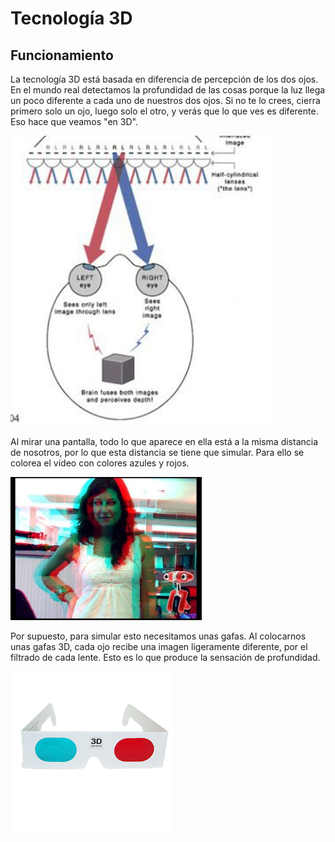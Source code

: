 # Tecnología 3D

## Funcionamiento

La tecnología 3D está basada en diferencia de percepción de los dos ojos. En el mundo real detectamos la profundidad de las cosas porque la luz llega un poco diferente a cada uno de nuestros dos ojos. Si no te lo crees, cierra primero solo un ojo, luego solo el otro, y verás que lo que ves es diferente. Eso hace que veamos "en 3D".

![](img/2020-04-06-11-55-35.png)


Al mirar una pantalla, todo lo que aparece en ella está a la misma distancia de nosotros, por lo que esta distancia se tiene que simular. Para ello se colorea el vídeo con colores azules y rojos.

![](img/2020-03-31-15-24-50.png)

Por supuesto, para simular esto necesitamos unas gafas. Al colocarnos unas gafas 3D, cada ojo recibe una imagen ligeramente diferente, por el filtrado de cada lente. Esto es lo que produce la sensación de profundidad.

![](img/2020-03-31-15-24-43.png)